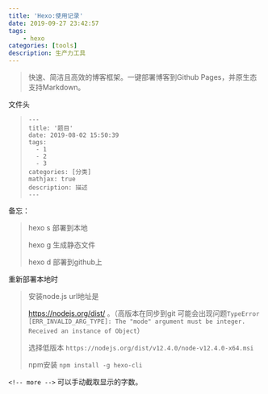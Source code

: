 ```yaml
---
title: 'Hexo:使用记录'
date: 2019-09-27 23:42:57
tags: 
	- hexo
categories: [tools]
description: 生产力工具
---
```


> 快速、简洁且高效的博客框架。一键部署博客到Github Pages，并原生态支持Markdown。

文件头

> ```
> ---
> title: '题目'
> date: 2019-08-02 15:50:39
> tags: 
>   - 1
>   - 2
>   - 3
> categories: [分类]
> mathjax: true
> description: 描述
> ---
> ```
>
> 

备忘：

> hexo s 部署到本地
>
> hexo g 生成静态文件
>
> hexo d 部署到github上

重新部署本地时

> 安装node.js  url地址是 
>
> https://nodejs.org/dist/ 。（高版本在同步到git 可能会出现问题`TypeError [ERR_INVALID_ARG_TYPE]: The "mode" argument must be integer. Received an instance of Object`）
>
> 选择低版本 `https://nodejs.org/dist/v12.4.0/node-v12.4.0-x64.msi`
>
> npm安装 ` npm install -g hexo-cli ` 



`<!-- more -->` 可以手动截取显示的字数。
